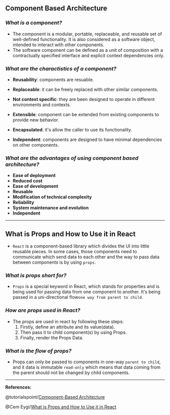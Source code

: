 ## **Component Based Architecture**

### ***What is a component?***

- The component is a modular, portable, replaceable, and reusable set of well-defined functionality. It is also considered as a software object, intended to interact with other components.
- The software component can be defined as a unit of composition with a contractually specified interface and explicit context dependencies only.


### ***What are the charactistics of a component?***

- **Reusability**: components are resuable. 

- **Replaceable**: it can be freely replaced with other similar components.

- **Not context specific**: they are been designed to operate in different environments and contexts.

- **Extensible**: component can be extended from existing components to provide new behavior.

- **Encapsulated**: it's allow the caller to use its functionality.

- **Independent**: components are designed to have minimal dependencies on other components.

### ***What are the advantages of using component based architecture?***

- **Ease of deployment**
- **Reduced cost**
- **Ease of development**
- **Reusable**
- **Modification of technical complexity**
- **Reliability**
- **System maintenance and evolution** 
- **Independent**

---------------------------------------------------

## **What is Props and How to Use it in React**

- `React` is a component-based library which divides the UI into little reusable pieces. In some cases, those components need to communicate which send data to each other and the way to pass data between components is by using `props`.

### ***What is props short for?***

- `Props` is a special keyword in React, which stands for properties and is being used for passing data from one component to another.
It's  being passed in a uni-directional flow`one way from parent to child`.

### ***How are props used in React?***

-  The props are used in react by following these steps:
   1. Firstly, define an attribute and its value(data).
   2. Then pass it to child component(s) by using Props.
   3. Finally, render the Props Data.

### ***What is the flow of props?***

- Props can only be passed to components in one-way `parent to child`, and it data is immutable `read-only` which means that data coming from the parent should not be changed by child components.

-------------------------------------------------------



**References:**

@tutorialspoint/[Component-Based Architecture
](https://www.tutorialspoint.com/software_architecture_design/component_based_architecture.htm)


@Cem Eygi/[What is Props and How to Use it in React
](https://itnext.io/what-is-props-and-how-to-use-it-in-react-da307f500da0)